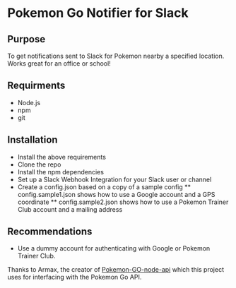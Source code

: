 # Pokemon Go Notifier for Slack

## Purpose
To get notifications sent to Slack for Pokemon nearby a specified location. Works great for an office or school!

## Requirments
  * Node.js
  * npm
  * git

## Installation
  * Install the above requirements
  * Clone the repo
  * Install the npm dependencies
  * Set up a Slack Webhook Integration for your Slack user or channel
  * Create a config.json based on a copy of a sample config
    ** config.sample1.json shows how to use a Google account and a GPS coordinate 
    ** config.sample2.json shows how to use a Pokemon Trainer Club account and a mailing address

## Recommendations
 * Use a dummy account for authenticating with Google or Pokemon Trainer Club.

Thanks to Armax, the creator of [Pokemon-GO-node-api](https://github.com/Armax/Pokemon-GO-node-api) which this project uses for interfacing with the Pokemon Go API.
